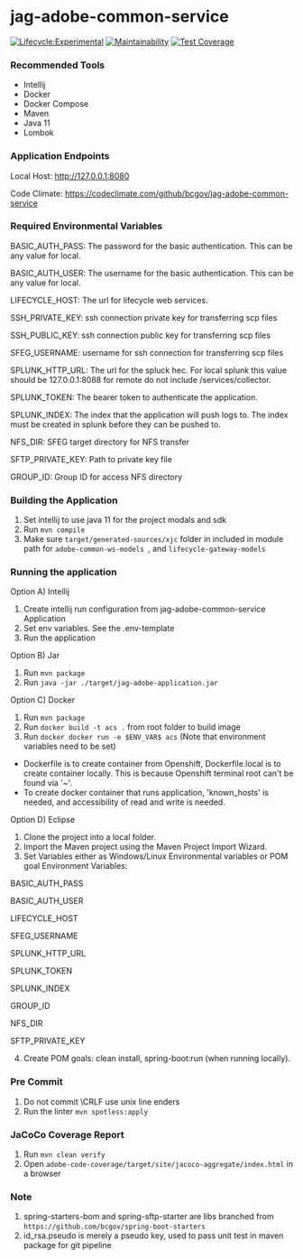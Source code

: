 # jag-adobe-common-service

[![Lifecycle:Experimental](https://img.shields.io/badge/Lifecycle-Experimental-339999)](<Redirect-URL>)
[![Maintainability](https://api.codeclimate.com/v1/badges/a492f352f279a2d1621e/maintainability)](https://codeclimate.com/github/bcgov/jag-adobe-common-service/maintainability)
[![Test Coverage](https://api.codeclimate.com/v1/badges/a492f352f279a2d1621e/test_coverage)](https://codeclimate.com/github/bcgov/jag-adobe-common-service/test_coverage)

### Recommended Tools
* Intellij
* Docker
* Docker Compose
* Maven
* Java 11
* Lombok

### Application Endpoints

Local Host: http://127.0.0.1:8080

Code Climate: https://codeclimate.com/github/bcgov/jag-adobe-common-service

### Required Environmental Variables

BASIC_AUTH_PASS: The password for the basic authentication. This can be any value for local.

BASIC_AUTH_USER: The username for the basic authentication. This can be any value for local.

LIFECYCLE_HOST: The url for lifecycle web services.

SSH_PRIVATE_KEY: ssh connection private key for transferring scp files

SSH_PUBLIC_KEY: ssh connection public key for transferring scp files

SFEG_USERNAME: username for ssh connection for transferring scp files

SPLUNK_HTTP_URL: The url for the spluck hec. For local splunk this value should be 127.0.0.1:8088 for
remote do not include /services/collector.

SPLUNK_TOKEN: The bearer token to authenticate the application.

SPLUNK_INDEX: The index that the application will push logs to. The index must be created in splunk
before they can be pushed to.

NFS_DIR: SFEG target directory for NFS transfer

SFTP_PRIVATE_KEY: Path to private key file

GROUP_ID: Group ID for access NFS directory

### Building the Application
1) Set intellij to use java 11 for the project modals and sdk
2) Run ``mvn compile``
3) Make sure ```target/generated-sources/xjc``` folder in included in module path for
```adobe-common-ws-models ```, and ```lifecycle-gateway-models ```


### Running the application
Option A) Intellij
1) Create intellij run configuration from jag-adobe-common-service Application
2) Set env variables. See the .env-template
3) Run the application

Option B) Jar
1) Run ```mvn package```
2) Run ```java -jar ./target/jag-adobe-application.jar```

Option C) Docker
1) Run ```mvn package```
2) Run ```docker build -t acs .``` from root folder to build image
3) Run ```docker docker run -e $ENV_VAR$ acs``` (Note that environment variables need to be set)
* Dockerfile is to create container from Openshift, Dockerfile.local is to create container locally. This is because Openshift terminal root can't be found via '~'.
* To create docker container that runs application, 'known_hosts' is needed, and accessibility of read and write is needed.

Option D) Eclipse
1) Clone the project into a local folder.
2) Import the Maven project using the Maven Project Import Wizard.
3) Set Variables either as Windows/Linux Environmental variables or POM goal Environment Variables:

BASIC_AUTH_PASS

BASIC_AUTH_USER

LIFECYCLE_HOST

SFEG_USERNAME

SPLUNK_HTTP_URL

SPLUNK_TOKEN

SPLUNK_INDEX

GROUP_ID

NFS_DIR

SFTP_PRIVATE_KEY

4) Create POM goals: clean install, spring-boot:run  (when running locally).

### Pre Commit
1) Do not commit \CRLF use unix line enders
2) Run the linter ```mvn spotless:apply```

### JaCoCo Coverage Report
1) Run ```mvn clean verify```
2) Open ```adobe-code-coverage/target/site/jacoco-aggregate/index.html``` in a browser

### Note
1) spring-starters-bom and spring-sftp-starter are libs branched from ```https://github.com/bcgov/spring-boot-starters```
2) id_rsa.pseudo is merely a pseudo key, used to pass unit test in maven package for git pipeline
